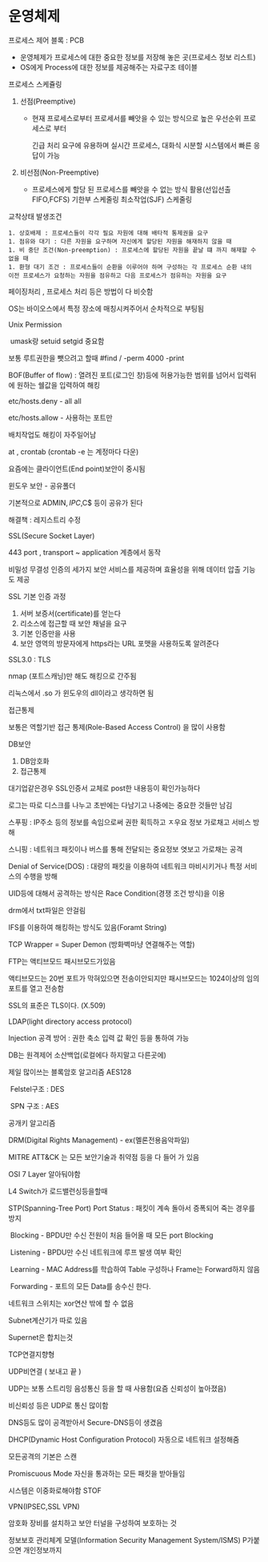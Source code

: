 # 운영체제

프로세스 제어 블록 : PCB

- 운영체제가 프로세스에 대한 중요한 정보를 저장해 놓은 곳(프로세스 정보 리스트)
- OS에게 Process에 대한 정보를 제공해주는 자료구조 테이블



프로세스 스케쥴링

1. 선점(Preemptive)

   - 현재 프로세스로부터 프로세서를 빼앗을 수 있는 방식으로 높은 우선순위 프로세스로 부터

     긴급 처리 요구에 유용하며 실시간 프로세스, 대화식 시분할 시스템에서 빠른 응답이 가능

2. 비선점(Non-Preemptive)

   - 프로세스에게 할당 된 프로세스를 빼앗을 수 없는 방식 활용(선입선출 FIFO,FCFS) 기한부 스케줄링 최소작업(SJF) 스케줄링

교착상태 발생조건

	1. 상호배제 : 프로세스들이 각각 필요 자원에 대해 배타적 통제권을 요구
	1. 점유와 대기 : 다른 자원을 요구하며 자신에게 할당된 자원을 해재하지 않을 때
	1. 비 중단 조건(Non-preemption) : 프로세스에 할당된 자원을 끝날 떄 까지 해재할 수 없을 때
	1. 환형 대기 조건 : 프로세스들이 순환을 이루어야 하며 구성하는 각 프로세스 순환 내의 이전 프로세스가 요청하는 자원을 점유하고 다음 프로세스가 점유하는 자원을 요구



페이징처리 , 프로세스 처리 등은 방법이 다 비슷함



OS는 바이오스에서 특정 장소에 매칭시켜주어서 순차적으로 부팅됨



Unix Permission

​	umask랑 setuid setgid 중요함

보통 루트권한을 뺏으려고 할때 #find / -perm 4000 -print

BOF(Buffer of flow) : 열려진 포트(로그인 창)등에 허용가능한 범위를 넘어서 입력뒤에 원하는 쉘값을 입력하여 해킹

etc/hosts.deny - all all

etc/hosts.allow - 사용하는 포트만



배치작업도 해킹이 자주일어남

at , crontab (crontab -e 는 계정마다 다운)



요즘에는 클라이언트(End point)보안이 중시됨

윈도우 보안 - 공유폴더

기본적으로 ADMIN$,IPC$,C$ 등이 공유가 된다

해결책 : 레지스트리 수정



SSL(Secure Socket Layer)

443 port , transport ~ application 계층에서 동작

비밀성 무결성 인증의 세가지 보안 서비스를 제공하며 효율성을 위해 데이터 압출 기능도 제공



SSL 기본 인증 과정

1. 서버 보증서(certificate)를 얻는다
2. 리소스에 접근할 때 보안 채널을 요구
3. 기본 인증만을 사용
4. 보안 영역의 방문자에게 https라는 URL 포맷을 사용하도록 알려준다



SSL3.0 : TLS



nmap (포트스캐닝)만 해도 해킹으로 간주됨



리눅스에서 .so 가 윈도우의 dll이라고 생각하면 됨



접근통제

보통은 역할기반 접근 통제(Role-Based Access Control) 을 많이 사용함



DB보안

1. DB암호화
2. 접근통제



대기업같은경우 SSL인증서 교체로 post한 내용등이 확인가능하다

로그는 따로 디스크를 나누고 초반에는 다남기고 나중에는 중요한 것들만 남김



스푸핑 : IP주소 등의 정보를 속임으로써 권한 획득하고 ㅈ우요 정보 가로채고 서비스 방해

스니핑 : 네트워크 패킷이나 버스를 통해 전달되는 중요정보 엿보고 가로채는 공격

Denial of Service(DOS) : 대량의 패킷을 이용하여 네트워크 마비시키거나 특정 서비스의 수행을 방해



UID등에 대해서 공격하는 방식은 Race Condition(경쟁 조건 방식)을 이용



drm에서 txt파일은 안걸림

IFS를 이용하여 해킹하는 방식도 있음(Foramt String)



TCP Wrapper = Super Demon (방화벽마냥 연결해주는 역할)



FTP는 액티브모드 패시브모드가있음

액티브모드는 20번 포트가 막혀있으면 전송이안되지만 패시브모드는 1024이상의 임의포트를 열고 전송함

SSL의 표준은 TLS이다. (X.509)



LDAP(light directory access protocol)



Injection 공격 방어 : 권한 축소 입력 값 확인 등을 통하여 가능



DB는 원격제어 소산백업(로컬에다 하지말고 다른곳에)



제일 많이쓰는 블록암호 알고리즘 AES128

​	Felstel구조 : DES

​	SPN 구조 : AES



공개키 알고리즘



DRM(Digital Rights Management) - ex(멜론전용음악파일)



MITRE ATT&CK 는 모든 보안기술과 취약점 등을 다 들어 가 있음



OSI 7 Layer 알아둬야함



L4  Switch가 로드밸런싱등을할때



STP(Spanning-Tree Port) Port Status : 패킷이 계속 돌아서 증폭되어 죽는 경우를 방지

​	Blocking - BPDU만 수신 전원이 처음 들어올 때 모든 port Blocking

​	Listening - BPDU만 수신 네트워크에 루프 발생 여부 확인

​	Learning - MAC Address를 학습하여 Table 구성하나 Frame는 Forward하지 않음

​	Forwarding - 포트의 모든 Data를 송수신 한다.



네트워크 스위치는 xor연산 밖에 할 수 없음

Subnet계산기가 따로 있음

Supernet은 합치는것



TCP연결지향형

UDP비연결 ( 보내고 끝 )

UDP는 보통 스트리밍 음성통신 등을 할 때 사용함(요즘 신뢰성이 높아졌음)



비신뢰성 등은 UDP로 통신 많이함



DNS등도 많이 공격받아서 Secure-DNS등이 생겼음



DHCP(Dynamic Host Configuration Protocol) 자동으로 네트워크 설정해줌



모든공격의 기본은 스캔 



Promiscuous Mode 자신을 통과하는 모든 패킷을 받아들임



시스템은 이중화로해야함 STOF 



VPN(IPSEC,SSL VPN)

암호화 장비를 설치하고 보안 터널을 구성하여 보호하는 것



정보보호 관리체계 모델(Information Security Management System/ISMS) P가붙으면 개인정보까지

